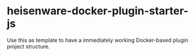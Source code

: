 # heisenware-docker-plugin-starter-js
Use this as template to have a immediately working Docker-based plugin project structure.
